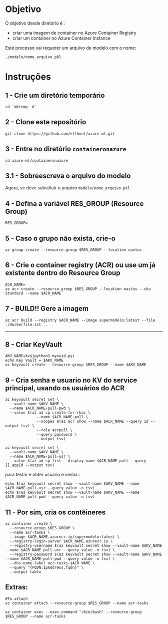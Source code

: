 # Objetivo

O objetivo desde diretório é :
- criar uma imagem de container no Azure Container Registry
- criar um container no Azure Container Instance

Este processo vai requerer um arquivo de modelo com o nome:
```
./modelo/nome_arquivo.pkl
``` 

# Instruções

## 1 - Crie um diretório temporário
```
cd `mktemp -d`
```

## 2 - Clone este repositório
```
git clone https://github.com/elthonf/azure-ml.git
```

## 3 - Entre no diretório `containeronazure`
```
cd azure-ml/containeronazure
```

## 3.1 - Sobreescreva o arquivo do modelo
Agora, vc deve substituir o arquivo `modelo/nome_arquivo.pkl`


## 4 - Defina a variável RES_GROUP (Resource Group)
```
RES_GROUP=
```

## 5 - Caso o grupo não exista, crie-o
```
az group create --resource-group $RES_GROUP --location eastus
```

## 6 - Crie o container registry (ACR) ou use um já existente dentro do Resource Group
```
ACR_NAME=
az acr create --resource-group $RES_GROUP --location eastus --sku Standard --name $ACR_NAME
```

## 7 - BUILD!! Gere a imagem
```
az acr build --registry $ACR_NAME --image supermodelo:latest --file ./dockerfile.txt  .
```

<hr />

## 8 - Criar KeyVault
```
AKV_NAME=kv$(python3 myuuid.py)
echo Key Vault = $AKV_NAME
az keyvault create --resource-group $RES_GROUP --name $AKV_NAME
```

## 9 - Cria senha e usuario no KV do service principal, usando os usuários do ACR
```
az keyvault secret set \
  --vault-name $AKV_NAME \
  --name $ACR_NAME-pull-pwd \
  --value $(az ad sp create-for-rbac \
              --name $ACR_NAME-pull \
              --scopes $(az acr show --name $ACR_NAME --query id --output tsv) \
              --role acrpull \
              --query password \
              --output tsv)

az keyvault secret set \
  --vault-name $AKV_NAME \
  --name $ACR_NAME-pull-usr \
  --value $(az ad sp list --display-name $ACR_NAME-pull --query [].appId --output tsv)
``` 

para testar e obter usuario e senha::

```
echo $(az keyvault secret show --vault-name $AKV_NAME --name $ACR_NAME-pull-usr --query value -o tsv)
echo $(az keyvault secret show --vault-name $AKV_NAME --name $ACR_NAME-pull-pwd --query value -o tsv)
```

## 11 - Por sim, cria os contêineres
```
az container create \
  --resource-group $RES_GROUP \
  --name acr-tasks \
  --image $ACR_NAME.azurecr.io/supermodelo:latest \
  --registry-login-server $ACR_NAME.azurecr.io \
  --registry-username $(az keyvault secret show --vault-name $AKV_NAME --name $ACR_NAME-pull-usr --query value -o tsv) \
  --registry-password $(az keyvault secret show --vault-name $AKV_NAME --name $ACR_NAME-pull-pwd --query value -o tsv) \
  --dns-name-label acr-tasks-$ACR_NAME \
  --query "{FQDN:ipAddress.fqdn}" \
  --output table
```


## Extras:

```
#To attach
az container attach --resource-group $RES_GROUP --name acr-tasks

az container exec --exec-command "/bin/bash" --resource-group $RES_GROUP --name acr-tasks
```